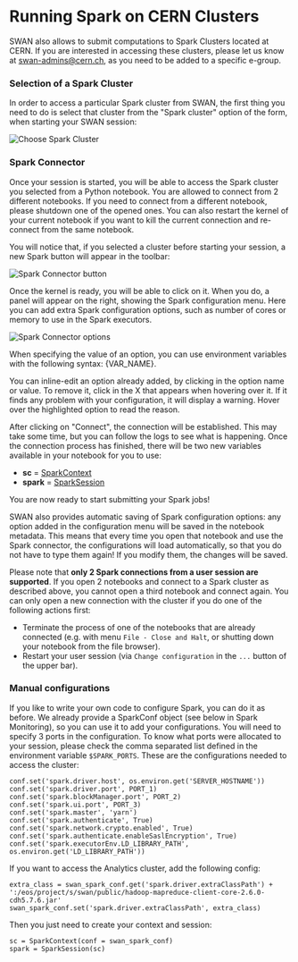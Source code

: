 # Running Spark on CERN Clusters

SWAN also allows to submit computations to Spark Clusters located at CERN. If you are interested in accessing these clusters, please let us know at [swan-admins@cern.ch](mailto:swan-admins@cern.ch), as you need to be added to a specific e-group.

### Selection of a Spark Cluster

In order to access a particular Spark cluster from SWAN, the first thing you need to do is select that cluster from the "Spark cluster" option of the form, when starting your SWAN session:

![][spark_clusters]

### Spark Connector

Once your session is started, you will be able to access the Spark cluster you selected from a Python notebook. You are allowed to connect from 2 different notebooks. If you need to connect from a different notebook, please shutdown one of the opened ones. You can also restart the kernel of your current notebook if you want to kill the current connection and re-connect from the same notebook.

You will notice that, if you selected a cluster before starting your session, a new Spark button will appear in the toolbar:

![][spark_toolbar]

Once the kernel is ready, you will be able to click on it. When you do, a panel will appear on the right, showing the Spark configuration menu. Here you can add extra Spark configuration options, such as number of cores or memory to use in the Spark executors.

![][spark_options]

When specifying the value of an option, you can use environment variables with the following syntax: {VAR_NAME}.

You can inline-edit an option already added, by clicking in the option name or value. To remove it, click in the X that appears when hovering over it. If it finds any problem with your configuration, it will display a warning. Hover over the highlighted option to read the reason.

After clicking on "Connect", the connection will be established. This may take some time, but you can follow the logs to see what is happening. Once the connection process has finished, there will be two new variables available in your notebook for you to use:

*   **sc** = [SparkContext](https://spark.apache.org/docs/latest/api/python/pyspark.html#pyspark.SparkContext)
*   **spark** = [SparkSession](https://spark.apache.org/docs/latest/api/python/pyspark.sql.html#pyspark.sql.SparkSession)

You are now ready to start submitting your Spark jobs!

SWAN also provides automatic saving of Spark configuration options: any option added in the configuration menu will be saved in the notebook metadata. This means that every time you open that notebook and use the Spark connector, the configurations will load automatically, so that you do not have to type them again! If you modify them, the changes will be saved.

Please note that **only 2 Spark connections from a user session are supported**. If you open 2 notebooks and connect to a Spark cluster as described above, you cannot open a third notebook and connect again. You can only open a new connection with the cluster if you do one of the following actions first:
* Terminate the process of one of the notebooks that are already connected (e.g. with menu `File - Close and Halt`, or shutting down your notebook from the file browser).
* Restart your user session (via `Change configuration` in the `...` button of the upper bar).

### Manual configurations

If you like to write your own code to configure Spark, you can do it as before. We already provide a SparkConf object (see below in Spark Monitoring), so you can use it to add your configurations.
You will need to specify 3 ports in the configuration. To know what ports were allocated to your session, please check the comma separated list defined in the environment variable `$SPARK_PORTS`.
These are the configurations needed to access the cluster:

	
	conf.set('spark.driver.host', os.environ.get('SERVER_HOSTNAME'))
    conf.set('spark.driver.port', PORT_1)
    conf.set('spark.blockManager.port', PORT_2)
    conf.set('spark.ui.port', PORT_3)
    conf.set('spark.master', 'yarn')
    conf.set('spark.authenticate', True)
    conf.set('spark.network.crypto.enabled', True)
    conf.set('spark.authenticate.enableSaslEncryption', True)
    conf.set('spark.executorEnv.LD_LIBRARY_PATH', os.environ.get('LD_LIBRARY_PATH'))


If you want to access the Analytics cluster, add the following config:

	extra_class = swan_spark_conf.get('spark.driver.extraClassPath') + ':/eos/project/s/swan/public/hadoop-mapreduce-client-core-2.6.0-cdh5.7.6.jar'
	swan_spark_conf.set('spark.driver.extraClassPath', extra_class)

Then you just need to create your context and session:

    sc = SparkContext(conf = swan_spark_conf)
	spark = SparkSession(sc)


[spark_clusters]: ../images/spark_clusters.png "Choose Spark Cluster"
[spark_toolbar]: ../images/spark_toolbar.png "Spark Connector button"
[spark_auth]: ../images/spark_auth.png "Spark Connector authentication"
[spark_options]: ../images/spark_options.png "Spark Connector options"
